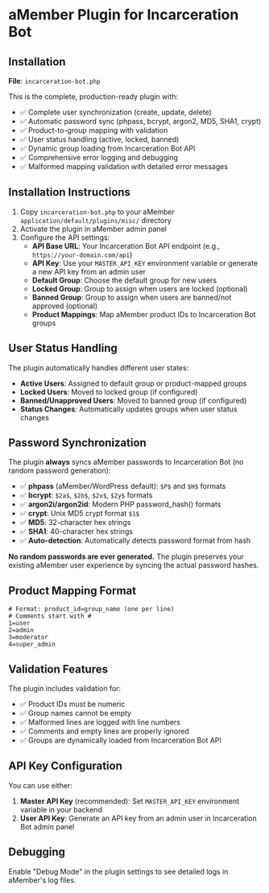 # aMember Plugin for Incarceration Bot

## **Installation**

**File**: `incarceration-bot.php`

This is the complete, production-ready plugin with:
- ✅ Complete user synchronization (create, update, delete)
- ✅ Automatic password sync (phpass, bcrypt, argon2, MD5, SHA1, crypt)
- ✅ Product-to-group mapping with validation
- ✅ User status handling (active, locked, banned)
- ✅ Dynamic group loading from Incarceration Bot API
- ✅ Comprehensive error logging and debugging
- ✅ Malformed mapping validation with detailed error messages

## **Installation Instructions**

1. Copy `incarceration-bot.php` to your aMember `application/default/plugins/misc/` directory
2. Activate the plugin in aMember admin panel
3. Configure the API settings:
   - **API Base URL**: Your Incarceration Bot API endpoint (e.g., `https://your-domain.com/api`)
   - **API Key**: Use your `MASTER_API_KEY` environment variable or generate a new API key from an admin user
   - **Default Group**: Choose the default group for new users
   - **Locked Group**: Group to assign when users are locked (optional)
   - **Banned Group**: Group to assign when users are banned/not approved (optional)
   - **Product Mappings**: Map aMember product IDs to Incarceration Bot groups

## **User Status Handling**

The plugin automatically handles different user states:

- **Active Users**: Assigned to default group or product-mapped groups
- **Locked Users**: Moved to locked group (if configured)
- **Banned/Unapproved Users**: Moved to banned group (if configured)
- **Status Changes**: Automatically updates groups when user status changes

## **Password Synchronization**

The plugin **always** syncs aMember passwords to Incarceration Bot (no random password generation):

- ✅ **phpass** (aMember/WordPress default): `$P$` and `$H$` formats
- ✅ **bcrypt**: `$2a$`, `$2b$`, `$2x$`, `$2y$` formats  
- ✅ **argon2i/argon2id**: Modern PHP password_hash() formats
- ✅ **crypt**: Unix MD5 crypt format `$1$`
- ✅ **MD5**: 32-character hex strings
- ✅ **SHA1**: 40-character hex strings
- ✅ **Auto-detection**: Automatically detects password format from hash

**No random passwords are ever generated.** The plugin preserves your existing aMember user experience by syncing the actual password hashes.

## **Product Mapping Format**

```
# Format: product_id=group_name (one per line)
# Comments start with #
1=user
2=admin
3=moderator
4=super_admin
```

## **Validation Features**

The plugin includes validation for:
- ✅ Product IDs must be numeric
- ✅ Group names cannot be empty
- ✅ Malformed lines are logged with line numbers
- ✅ Comments and empty lines are properly ignored
- ✅ Groups are dynamically loaded from Incarceration Bot API

## **API Key Configuration**

You can use either:
1. **Master API Key** (recommended): Set `MASTER_API_KEY` environment variable in your backend
2. **User API Key**: Generate an API key from an admin user in Incarceration Bot admin panel

## **Debugging**

Enable "Debug Mode" in the plugin settings to see detailed logs in aMember's log files.
